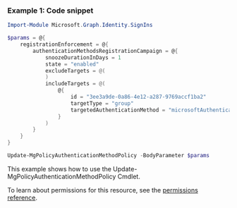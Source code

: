 ### Example 1: Code snippet

```powershell
Import-Module Microsoft.Graph.Identity.SignIns

$params = @{
	registrationEnforcement = @{
		authenticationMethodsRegistrationCampaign = @{
			snoozeDurationInDays = 1
			state = "enabled"
			excludeTargets = @(
			)
			includeTargets = @(
				@{
					id = "3ee3a9de-0a86-4e12-a287-9769accf1ba2"
					targetType = "group"
					targetedAuthenticationMethod = "microsoftAuthenticator"
				}
			)
		}
	}
}

Update-MgPolicyAuthenticationMethodPolicy -BodyParameter $params
```
This example shows how to use the Update-MgPolicyAuthenticationMethodPolicy Cmdlet.

To learn about permissions for this resource, see the [permissions reference](/graph/permissions-reference).

